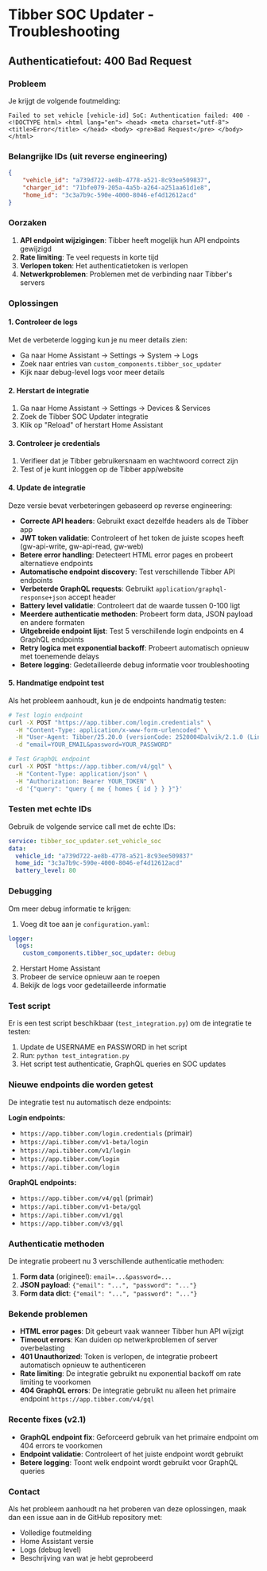 # Tibber SOC Updater - Troubleshooting

## Authenticatiefout: 400 Bad Request

### Probleem
Je krijgt de volgende foutmelding:
```
Failed to set vehicle [vehicle-id] SoC: Authentication failed: 400 - <!DOCTYPE html> <html lang="en"> <head> <meta charset="utf-8"> <title>Error</title> </head> <body> <pre>Bad Request</pre> </body> </html>
```

### Belangrijke IDs (uit reverse engineering)
```json
{
    "vehicle_id": "a739d722-ae8b-4778-a521-8c93ee509837",
    "charger_id": "71bfe079-205a-4a5b-a264-a251aa61d1e8", 
    "home_id": "3c3a7b9c-590e-4000-8046-ef4d12612acd"
}
```

### Oorzaken
1. **API endpoint wijzigingen**: Tibber heeft mogelijk hun API endpoints gewijzigd
2. **Rate limiting**: Te veel requests in korte tijd
3. **Verlopen token**: Het authenticatietoken is verlopen
4. **Netwerkproblemen**: Problemen met de verbinding naar Tibber's servers

### Oplossingen

#### 1. Controleer de logs
Met de verbeterde logging kun je nu meer details zien:
- Ga naar Home Assistant → Settings → System → Logs
- Zoek naar entries van `custom_components.tibber_soc_updater`
- Kijk naar debug-level logs voor meer details

#### 2. Herstart de integratie
1. Ga naar Home Assistant → Settings → Devices & Services
2. Zoek de Tibber SOC Updater integratie
3. Klik op "Reload" of herstart Home Assistant

#### 3. Controleer je credentials
1. Verifieer dat je Tibber gebruikersnaam en wachtwoord correct zijn
2. Test of je kunt inloggen op de Tibber app/website

#### 4. Update de integratie
Deze versie bevat verbeteringen gebaseerd op reverse engineering:
- **Correcte API headers**: Gebruikt exact dezelfde headers als de Tibber app
- **JWT token validatie**: Controleert of het token de juiste scopes heeft (gw-api-write, gw-api-read, gw-web)
- **Betere error handling**: Detecteert HTML error pages en probeert alternatieve endpoints
- **Automatische endpoint discovery**: Test verschillende Tibber API endpoints
- **Verbeterde GraphQL requests**: Gebruikt `application/graphql-response+json` accept header
- **Battery level validatie**: Controleert dat de waarde tussen 0-100 ligt
- **Meerdere authenticatie methoden**: Probeert form data, JSON payload en andere formaten
- **Uitgebreide endpoint lijst**: Test 5 verschillende login endpoints en 4 GraphQL endpoints
- **Retry logica met exponential backoff**: Probeert automatisch opnieuw met toenemende delays
- **Betere logging**: Gedetailleerde debug informatie voor troubleshooting

#### 5. Handmatige endpoint test
Als het probleem aanhoudt, kun je de endpoints handmatig testen:

```bash
# Test login endpoint
curl -X POST "https://app.tibber.com/login.credentials" \
  -H "Content-Type: application/x-www-form-urlencoded" \
  -H "User-Agent: Tibber/25.20.0 (versionCode: 2520004Dalvik/2.1.0 (Linux; U; Android 10; Android SDK built for x86_64 Build/QSR1.211112.011))" \
  -d "email=YOUR_EMAIL&password=YOUR_PASSWORD"

# Test GraphQL endpoint
curl -X POST "https://app.tibber.com/v4/gql" \
  -H "Content-Type: application/json" \
  -H "Authorization: Bearer YOUR_TOKEN" \
  -d '{"query": "query { me { homes { id } } }"}'
```

### Testen met echte IDs
Gebruik de volgende service call met de echte IDs:

```yaml
service: tibber_soc_updater.set_vehicle_soc
data:
  vehicle_id: "a739d722-ae8b-4778-a521-8c93ee509837"
  home_id: "3c3a7b9c-590e-4000-8046-ef4d12612acd"
  battery_level: 80
```

### Debugging
Om meer debug informatie te krijgen:

1. Voeg dit toe aan je `configuration.yaml`:
```yaml
logger:
  logs:
    custom_components.tibber_soc_updater: debug
```

2. Herstart Home Assistant
3. Probeer de service opnieuw aan te roepen
4. Bekijk de logs voor gedetailleerde informatie

### Test script
Er is een test script beschikbaar (`test_integration.py`) om de integratie te testen:
1. Update de USERNAME en PASSWORD in het script
2. Run: `python test_integration.py`
3. Het script test authenticatie, GraphQL queries en SOC updates

### Nieuwe endpoints die worden getest
De integratie test nu automatisch deze endpoints:

**Login endpoints:**
- `https://app.tibber.com/login.credentials` (primair)
- `https://api.tibber.com/v1-beta/login`
- `https://api.tibber.com/v1/login`
- `https://app.tibber.com/login`
- `https://api.tibber.com/login`

**GraphQL endpoints:**
- `https://app.tibber.com/v4/gql` (primair)
- `https://api.tibber.com/v1-beta/gql`
- `https://api.tibber.com/v1/gql`
- `https://app.tibber.com/v3/gql`

### Authenticatie methoden
De integratie probeert nu 3 verschillende authenticatie methoden:
1. **Form data** (origineel): `email=...&password=...`
2. **JSON payload**: `{"email": "...", "password": "..."}`
3. **Form data dict**: `{"email": "...", "password": "..."}`

### Bekende problemen
- **HTML error pages**: Dit gebeurt vaak wanneer Tibber hun API wijzigt
- **Timeout errors**: Kan duiden op netwerkproblemen of server overbelasting
- **401 Unauthorized**: Token is verlopen, de integratie probeert automatisch opnieuw te authenticeren
- **Rate limiting**: De integratie gebruikt nu exponential backoff om rate limiting te voorkomen
- **404 GraphQL errors**: De integratie gebruikt nu alleen het primaire endpoint `https://app.tibber.com/v4/gql`

### Recente fixes (v2.1)
- **GraphQL endpoint fix**: Geforceerd gebruik van het primaire endpoint om 404 errors te voorkomen
- **Endpoint validatie**: Controleert of het juiste endpoint wordt gebruikt
- **Betere logging**: Toont welk endpoint wordt gebruikt voor GraphQL queries

### Contact
Als het probleem aanhoudt na het proberen van deze oplossingen, maak dan een issue aan in de GitHub repository met:
- Volledige foutmelding
- Home Assistant versie
- Logs (debug level)
- Beschrijving van wat je hebt geprobeerd
